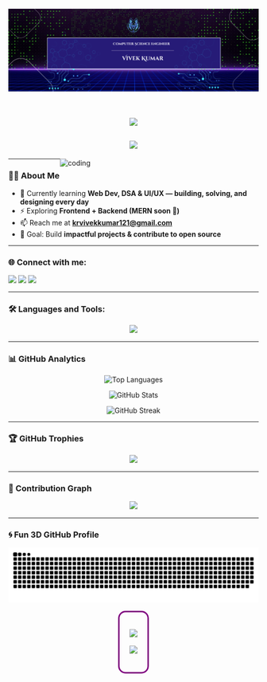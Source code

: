 ![logo](https://github.com/fnstack-college/fnstack-college/blob/main/Computer%20Science%20banner2.png)

<h1 align="center">
  <img src="https://readme-typing-svg.herokuapp.com?font=Orbitron&size=32&color=00F779&center=true&vCenter=true&width=600&lines=Hi+👋,+I'm+Vivek+Kumar;Frontend+Developer;DSA+%26+UI/UX+Learner;MERN+Stack+Enthusiast;Open+Source+Contributor" />
</h1>

<h3 align="center">
  <img src="https://readme-typing-svg.herokuapp.com?font=Fira+Code&size=22&pause=1000&color=FF00FF&center=true&width=600&lines=🚀+A+Passionate+Frontend+Developer+from+India;⚡+Love+to+Code+%26+Design+with+Creativity" />
</h3>

<img align="right" alt="coding" width="400" src="https://encrypted-tbn0.gstatic.com/images?q=tbn:ANd9GcQxlSwueBYMHAbpDKj7EdnbwvH13rp-i5arQg&s">

---

### 👨‍💻 About Me
- 🌱 Currently learning **Web Dev, DSA & UI/UX — building, solving, and designing every day**
- ⚡ Exploring **Frontend + Backend (MERN soon 🚀)**
- 📫 Reach me at **krvivekkumar121@gmail.com**  
- 🎯 Goal: Build **impactful projects & contribute to open source** 

---

### 🌐 Connect with me:
<p align="left">
  <a href="mailto:krvivekkumar121@gmail.com" target="_blank"><img src="https://img.shields.io/badge/Gmail-D14836?style=for-the-badge&logo=gmail&logoColor=white"/></a>
  <a href="https://linkedin.com" target="_blank"><img src="https://img.shields.io/badge/LinkedIn-0077B5?style=for-the-badge&logo=linkedin&logoColor=white"/></a>
  <a href="https://github.com/fnstack-college" target="_blank"><img src="https://img.shields.io/badge/GitHub-333333?style=for-the-badge&logo=github&logoColor=white"/></a>
</p>

---

### 🛠️ Languages and Tools:
<p align="center">
  <img src="https://skillicons.dev/icons?i=html,css,js,cpp,c,java,python,mysql,oracle,figma,git,docker,vscode&perline=8" />
</p>

---

### 📊 GitHub Analytics
<p align="center">
  <img src="https://github-readme-stats.vercel.app/api/top-langs/?username=fnstack-college&theme=radical&layout=compact" alt="Top Languages" />
</p>

<p align="center">
  <img src="https://github-readme-stats.vercel.app/api?username=fnstack-college&show_icons=true&theme=radical" alt="GitHub Stats" />
</p>

<p align="center">
  <img src="https://github-readme-streak-stats.herokuapp.com?user=fnstack-college&theme=radical&hide_border=false" alt="GitHub Streak"/>
</p>

---

### 🏆 GitHub Trophies
<p align="center">
  <img src="https://github-profile-trophy.vercel.app/?username=fnstack-college&theme=matrix&no-frame=true&row=1&column=6" />
</p>

---

### 🎨 Contribution Graph
<p align="center">
  <img src="https://github-readme-activity-graph.vercel.app/graph?username=fnstack-college&theme=react-dark&hide_border=true&area=true" />
</p>

---

### 🌀 Fun 3D GitHub Profile
<p align="center">
  <img src="https://github.com/Platane/snk/raw/output/github-contribution-grid-snake.svg" alt="snake animation"/>
</p>
<div align="center" style="border: 3px solid purple; padding: 20px; border-radius: 15px; width: fit-content; margin: auto;">
  <p>
    <img src="https://img.shields.io/badge/Dear_Developers-9370DB?style=for-the-badge&logo=github&logoColor=white" />
  </p>

  <p>
    <img src="https://img.shields.io/badge/Slow_Progress_is_Better_than_No_Progress-800080?style=for-the-badge&logo=github&logoColor=white" />
  </p>
</div>







